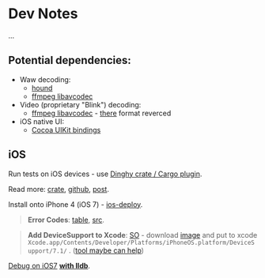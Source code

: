 # Dev Notes

...

## Potential dependencies:

* Waw decoding:
    + [hound](https://crates.io/crates/hound)
    + [ffmpeg libavcodec][]
* Video (proprietary "Blink") decoding:
    + [ffmpeg libavcodec][] - [there][bink-reversed] format reverced
* iOS native UI:
    + [Cocoa UIKit bindings](https://github.com/SSheldon/rust-uikit)

[ffmpeg libavcodec]:https://git.ffmpeg.org/gitweb/ffmpeg.git/tree/HEAD:/libavcodec
[bink-reversed]:http://article.gmane.org/gmane.comp.video.ffmpeg.cvs/28414


## iOS

Run tests on iOS devices - use [Dinghy crate / Cargo plugin][Dinghy-github].

[Dinghy-crate]:https://crates.io/crates/dinghy
[Dinghy-github]:https://github.com/snipsco/dinghy
[Dinghy-post]:https://medium.com/snips-ai/dinghy-painless-rust-tests-and-benches-on-ios-and-android-c9f94f81d305

Read more: [crate][Dinghy-crate], [github][Dinghy-github], [post][Dinghy-post].

Install onto iPhone 4 (iOS 7) - [ios-deploy](https://github.com/phonegap/ios-deploy).

> __Error Codes__: [table](https://www.theiphonewiki.com/wiki/MobileDevice_Library#Known_Error_Codes), [src](https://pewpewthespells.com/media/MobileDevice.h).

> __Add DeviceSupport to Xcode__: [SO](https://stackoverflow.com/a/39655973/829264) - download [image](https://drive.google.com/open?id=0B3AdrmeePh3MRlU2bUphYXlBa1E) and put to xcode `Xcode.app/Contents/Developer/Platforms/iPhoneOS.platform/DeviceSupport/7.1/` . ([tool maybe can help](https://github.com/KrauseFx/xcode-install))

[Debug on iOS7](http://iphonedevwiki.net/index.php/Debugging_on_iOS_7) [__with lldb__](http://codedigging.com/blog/2016-04-27-debugging-ios-binaries-with-lldb/).

